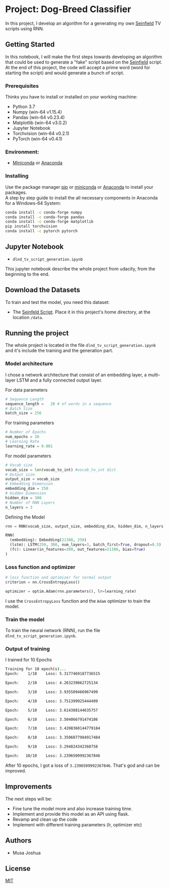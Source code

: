# Project: Dog-Breed Classifier

In this project, I develop an algorithm for a generating my own [Seinfield](https://en.wikipedia.org/wiki/Seinfeld) TV scripts using RNN.

## Getting Started

In this notebook, I will make the first steps towards developing an algorithm that could be used to generate a "fake" script based on the [Seinfield](https://en.wikipedia.org/wiki/Seinfeld) script. At the end of this project, the code will accept a prime word (word for starting the script) and would generate a bunch of script.


### Prerequisites

Thinks you have to install or installed on your working machine:

* Python 3.7
* Numpy (win-64 v1.15.4)
* Pandas (win-64 v0.23.4)
* Matplotlib (win-64 v3.0.2)
* Jupyter Notebook
* Torchvision (win-64 v0.2.1)
* PyTorch (win-64 v0.4.1)

### Environment:
* [Miniconda](https://conda.io/miniconda.html) or [Anaconda](https://www.anaconda.com/download/)

### Installing

Use the package manager [pip](https://pip.pypa.io/en/stable/) or
[miniconda](https://conda.io/miniconda.html) or [Anaconda](https://www.anaconda.com/download/) to install your packages.  
A step by step guide to install the all necessary components in Anaconda for a Windows-64 System:
```bash
conda install -c conda-forge numpy
conda install -c conda-forge pandas
conda install -c conda-forge matplotlib
pip install torchvision
conda install -c pytorch pytorch
```

## Jupyter Notebook
* `dlnd_tv_script_generation.ipynb`

This jupyter notebook describe the whole project from udacity, from the beginning to the end.

## Download the Datasets

To train and test the model, you need this dataset:

* The [Seinfeld Script](https://github.com/musajoshua/Tv-Script-Generator/blob/master/data/Seinfeld_Scripts.txt).
Place it in this project's home directory, at the location `/data`.


## Running the project

The whole project is located in the file `dlnd_tv_script_generation.ipynb` and it's include the training and the generation part.

### Model architecture

I chose a network architecture that consist of an embedding layer, a multi-layer LSTM and a fully connected output layer.

For data parameters
```python
# Sequence Length
sequence_length =   20 # of words in a sequence
# Batch Size
batch_size = 256
```

For training parameters 
```python
# Number of Epochs
num_epochs = 10
# Learning Rate
learning_rate = 0.001
```

For model parameters
```python
# Vocab size
vocab_size = len(vocab_to_int) #vocab_to_int dict
# Output size
output_size = vocab_size
# Embedding Dimension
embedding_dim = 250
# Hidden Dimension
hidden_dim = 300
# Number of RNN Layers
n_layers = 3
```

Defining the Model
```python
rnn = RNN(vocab_size, output_size, embedding_dim, hidden_dim, n_layers, dropout=0.5)

RNN(
  (embedding): Embedding(21388, 250)
  (lstm): LSTM(250, 300, num_layers=3, batch_first=True, dropout=0.5)
  (fc): Linear(in_features=300, out_features=21388, bias=True)
)
```
### Loss function and optimizer

```Python
# loss function and optimizer for normal output
criterion = nn.CrossEntropyLoss()

optimizer = optim.Adam(rnn.parameters(), lr=learning_rate)
```
I use the `CrossEntropyLoss` function and the `Adam` optimizer to train the model.

### Train the model

To train the neural network (RNN), run the file `dlnd_tv_script_generation.ipynb`.


### Output of training

I trained for 10 Epochs

```bash
Training for 10 epoch(s)...
Epoch:    1/10    Loss: 5.3177469187736515

Epoch:    2/10    Loss: 4.263239862725134

Epoch:    3/10    Loss: 3.935509466967499

Epoch:    4/10    Loss: 3.751399925444409

Epoch:    5/10    Loss: 3.614388144635757

Epoch:    6/10    Loss: 3.504066791474186

Epoch:    7/10    Loss: 3.4208360144779184

Epoch:    8/10    Loss: 3.3506077984917484

Epoch:    9/10    Loss: 3.294824342360758

Epoch:   10/10    Loss: 3.2396509992367846
```

After 10 epochs, I got a loss of `3.2396509992367846`. That's god and can be improved.

## Improvements

The next steps will be:
* Fine tune the model more and also increase training time.
* Implement and provide this model as an API using flask.
* Revamp and clean up the code
* Implement with different training parameters (lr, optimizer etc)

## Authors

* Musa Joshua

## License
[MIT](https://choosealicense.com/licenses/mit/)
